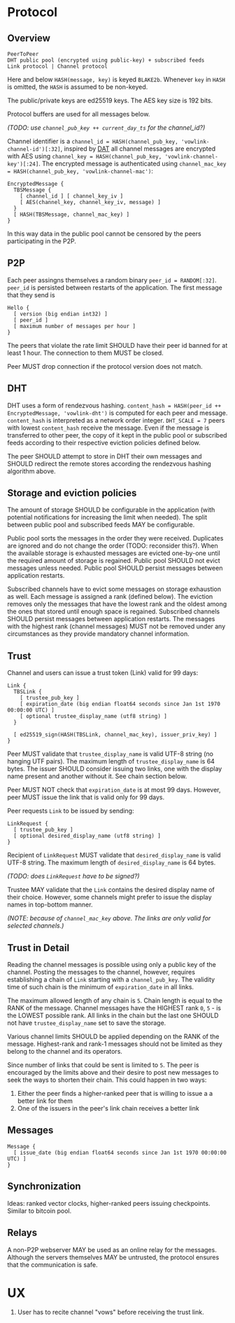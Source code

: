 # Protocol

## Overview

```
PeerToPeer
DHT public pool (encrypted using public-key) + subscribed feeds
Link protocol | Channel protocol
```

Here and below `HASH(message, key)` is keyed `BLAKE2b`. Whenever `key` in `HASH`
is omitted, the `HASH` is assumed to be non-keyed.

The public/private keys are ed25519 keys. The AES key size is 192 bits.

Protocol buffers are used for all messages below.

_(TODO: use `channel_pub_key ++ current_day_ts` for the channel_id?)_

Channel identifier is a
`channel_id = HASH(channel_pub_key, 'vowlink-channel-id')[:32]`,
inspired by [DAT][] all channel messages are encrypted with AES using
`channel_key = HASH(channel_pub_key, 'vowlink-channel-key')[:24]`. The encrypted
message is authenticated using
`channel_mac_key = HASH(channel_pub_key, 'vowlink-channel-mac')`:

```
EncryptedMessage {
  TBSMessage {
    [ channel_id ] [ channel_key_iv ]
    [ AES(channel_key, channel_key_iv, message) ]
  }
  [ HASH(TBSMessage, channel_mac_key) ]
}
```

In this way data in the public pool cannot be censored by the peers
participating in the P2P.

## P2P

Each peer assingns themselves a random
binary `peer_id = RANDOM[:32]`. `peer_id` is persisted between restarts of the
application. The first message that they send is

```
Hello {
  [ version (big endian int32) ]
  [ peer_id ]
  [ maximum number of messages per hour ]
}
```

The peers that violate the rate limit SHOULD have their peer id banned for
at least 1 hour. The connection to them MUST be closed.

Peer MUST drop connection if the protocol version does not match.

## DHT

DHT uses a form of rendezvous hashing.
`content_hash = HASH(peer_id ++ EncryptedMessage, 'vowlink-dht')`
is computed for each peer and message. `content_hash` is interpreted as a
network order integer. `DHT_SCALE = 7` peers with lowest `content_hash` receive
the message. Even if the message is transferred to other peer, the copy of it
kept in the public pool or subscribed feeds according to their respective
eviction policies defined below.

The peer SHOULD attempt to store in DHT their own messages and SHOULD redirect
the remote stores according the rendezvous hashing algorithm above.

## Storage and eviction policies

The amount of storage SHOULD be configurable in the application (with potential
notifications for increasing the limit when needed). The split between public
pool and subscribed feeds MAY be configurable.

Public pool sorts the messages in the order they were received. Duplicates are
ignored and do not change the order (TODO: reconsider this?). When the available
storage is exhausted messages are evicted one-by-one until the required amount
of storage is regained. Public pool SHOULD not evict messages unless needed.
Public pool SHOULD persist messages between application restarts.

Subscribed channels have to evict some messages on storage exhaustion as well.
Each message is assigned a rank (defined below). The eviction removes only the
messages that have the lowest rank and the oldest among the ones that stored
until enough space is regained. Subscribed channels SHOULD persist messages
between application restarts. The messages with the highest rank (channel
messages) MUST not be removed under any circumstances as they provide
mandatory channel information.

## Trust

Channel and users can issue a trust token (Link) valid for 99 days:
```
Link {
  TBSLink {
    [ trustee_pub_key ]
    [ expiration_date (big endian float64 seconds since Jan 1st 1970 00:00:00 UTC) ]
    [ optional trustee_display_name (utf8 string) ]
  }

  [ ed25519_sign(HASH(TBSLink, channel_mac_key), issuer_priv_key) ]
}
```

Peer MUST validate that `trustee_display_name` is valid UTF-8 string (no hanging
UTF pairs). The maximum length of `trustee_display_name` is 64 bytes. The
issuer SHOULD consider issuing two links, one with the display name present and
another without it. See chain section below.

Peer MUST NOT check that `expiration_date` is at most 99 days. However, peer
MUST issue the link that is valid only for 99 days.

Peer requests `Link` to be issued by sending:
```
LinkRequest {
  [ trustee_pub_key ]
  [ optional desired_display_name (utf8 string) ]
}
```

Recipient of `LinkRequest` MUST validate that `desired_display_name` is valid
UTF-8 string. The maximum length of `desired_display_name` is 64 bytes.

_(TODO: does `LinkRequest` have to be signed?)_

Trustee MAY validate that the `Link` contains the desired display name of
their choice. However, some channels might prefer to issue the display names
in top-bottom manner.

_(NOTE: because of `channel_mac_key` above. The links are only valid for
selected channels.)_

## Trust in Detail

Reading the channel messages is possible using only a public key of the channel.
Posting the messages to the channel, however, requires establishing a chain of
`Link` starting with a `channel_pub_key`.
The validity time of such chain is the minimum of `expiration_date` in all
links.

The maximum allowed length of any chain is `5`. Chain length is equal to the
RANK of the message. Channel messages have the HIGHEST rank `0`, `5` - is the
LOWEST possible rank. All links in the chain but the last one SHOULD not have
`trustee_display_name` set to save the storage.

Various channel limits SHOULD be applied depending on the RANK of the message.
Highest-rank and rank-1 messages should not be limited as they belong to the
channel and its operators.

Since number of links that could be sent is limited to `5`. The peer is
encouraged by the limits above and their desire to post new messages to seek
the ways to shorten their chain. This could happen in two ways:

1. Either the peer finds a higher-ranked peer that is willing to issue a
   a better link for them
2. One of the issuers in the peer's link chain receives a better link

## Messages

```
Message {
  [ issue_date (big endian float64 seconds since Jan 1st 1970 00:00:00 UTC) ]
}
```

## Synchronization

Ideas: ranked vector clocks, higher-ranked peers issuing checkpoints. Similar to
bitcoin pool.

## Relays

A non-P2P webserver MAY be used as an online relay for the messages. Although
the servers themselves MAY be untrusted, the protocol ensures that the
communication is safe.

# UX

1. User has to recite channel "vows" before receiving the trust link.

[DAT]: https://docs.datproject.org/
